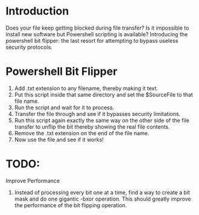 # Introduction
Does your file keep getting blocked during file transfer? Is it impossible to install new software but Powershell scripting is available? Introducing the powershell bit flipper: the last resort for attempting to bypass useless security protocols. 

# Powershell Bit Flipper
1. Add .txt extension to any filename, thereby making it text. 
2. Put this script inside that same directory and set the $SourceFile to that file name.
3. Run the script and wait for it to process.
4. Transfer the file through and see if it bypasses security limitations.
5. Run this script again exactly the same way on the other side of the file transfer to unflip the bit thereby showing the real file contents.
6. Remove the .txt extension on the end of the file name.
7. Now use the file and see if it works!

# TODO:

Improve Performance

1. Instead of processing every bit one at a time, find a way to create a bit mask and do one gigantic -bxor operation. This should greatly improve the performance of the bit flipping operation.
